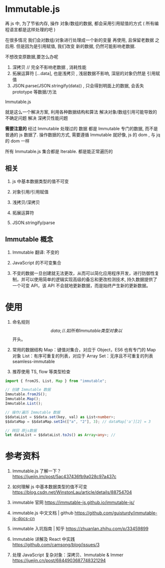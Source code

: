 # Immutable.js

再 js 中, 为了节省内存, 操作 对象/数组的数据, 都会采用引用赋值的方式 ( 所有编程语言都是这样处理的吧 )

在很多情况 我们会对数组/对象进行处理成一个新的变量 再使用, 且保留老数据 之后用.
但是因为是引用赋值, 我们改变 新的数据, 仍然可能影响老数据.

不想改变原数据,要怎么办呢

1. 深拷贝 // 完全不影响老数据 , 消耗性能
2. 拓展运算符 [...data], 也是浅拷贝 , 浅层数据不影响, 深层的对象仍然是 引用赋值
3. JSON.parse(JSON.stringify(data)) , 只会得到明面上的数据, 会丢失 prototype 等数据/方法

Immutable.js

就是这么一个解决方案, 利用各种数据结构和算法
解决对象/数组引用可能导致的不确定问题
解决 深拷贝性能问题

**需要注意的**
经过 Immutable 处理过的 数据 都是 Immutable 专门的数据, 而不是普通的 js 数据了.
操作数据的方式, 需要遵循 Immutable
就好像, js 的 dom , 与 jq 的 dom 一样

所有 Immutable.js 集合都是 Iterable. 都是能正常遍历的

## 相关

1. js 中基本数据类型的值不可变

2. 对象引用/引用赋值

3. 浅拷贝/深拷贝

4. 拓展运算符

5. JSON.stringify/parse

## Immutable 概念

1. Immutable 翻译: 不变的

2. JavaScript 的不可变集合

3. 不变的数据一旦创建就无法更改，从而可以简化应用程序开发，进行防御性复制，并可以使用简单的逻辑实现高级的备忘和更改检测技术,
   持久数据提供了一个可变 API，该 API 不会就地更新数据，而是始终产生新的更新数据。

# 使用

1. 命名规则
   $$data; // .如所有 Immutable 类型对象以 $$ 开头。

2. 常用的数据结构
   Map：键值对集合，对应于 Object，ES6 也有专门的 Map 对象
   List：有序可重复的列表，对应于 Array
   Set：无序且不可重复的列表
   seamless-immutable

3. 推荐使用 TS, flow 等类型检查

```ts
import { fromJS, List, Map } from "immutable";

// 创建 Immutable 数据
Immutable.fromJS();
Immutable.Map();
Immutable.List();

// 操作/遍历 Immutable 数据
$$dataList = $$data.set(key, val) as List<number>;
$$dataMap = $$dataMap.setIn(["a", "2"], 3); // dataMap['a'][2] = 3

// 转回 原js数据
let dataList = $$dataList.toJs() as Array<any>; //
```

# 参考资料

1. Immutable.js 了解一下？
   https://juejin.im/post/5ac437436fb9a028c97a437c

2. 如何理解 js 中基本数据类型的值不可变
   https://blog.csdn.net/WinstonLau/article/details/88754704

3. immutable 官网
   https://immutable-js.github.io/immutable-js/

4. immutable.js 中文文档 | github
   https://github.com/guisturdy/immutable-js-docs-cn

5. immutable 入坑指南 | 知乎
   https://zhuanlan.zhihu.com/p/33459899

6. Immutable 详解及 React 中实践
   https://github.com/camsong/blog/issues/3

7. 处理 JavaScript 复杂对象：深拷贝、Immutable & Immer
   https://juejin.cn/post/6844903687748321294
